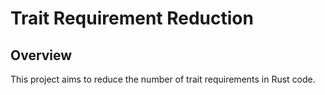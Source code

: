 # Trait Requirement Reduction

## Overview
This project aims to reduce the number of trait requirements in Rust code.  